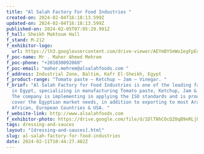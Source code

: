 ```yaml
---
title: "Al Salah Factory For Food Industries "
created-on: 2024-02-04T16:18:13.599Z
updated-on: 2024-02-04T16:18:13.599Z
published-on: 2024-02-05T07:05:29.991Z
f_hall: Sheikh Maktoum Hall
f_stand: M-212
f_exhibitor-logo:
  url: https://lh3.googleusercontent.com/drive-viewer/AEYmBYSmWu1egFpEuctQK-eH0_kfxT-Br_LdfRv77PH9cUOaUCYKAVDl8nFN77BKsZyskugNo0rDpKxEDdB8dOxHR9omCs0l1w=s1600
f_poc-name: Mr . Maher Ahmed Mehrem
f_poc-phone: "+201030092060"
f_poc-email: "maher.mehrem@alsalahfoods.com "
f_address: Industrial Zone, Baltim, Kafr El-Sheikh, Egypt
f_product-range: "Tomato paste – Ketchup – Jam – Vinegar. "
f_brief: "Al Salah Factory for Food Industries is one of the leading factories
  in Egypt, specializing in manufacturing Tomato paste, Ketchup, Jam & Vinegar.
  The company is implementing in applying the ISO standards and is proud to
  cover the Egyptian market needs, in addition to exporting to most Arab,
  African, European Countries & USA. "
f_website-link: http://www.alsalahfoods.com
f_exhibitor-photo: https://drive.google.com/file/d/1DlTNhCOcQZ0qB9eRLjhD_67znVvNj_kE/view?usp=drive_link
tags: dressing-and-sauces
layout: "[dressing-and-sauces].html"
slug: al-salah-factory-for-food-industries
date: 2024-02-11T10:44:27.482Z
---
```

